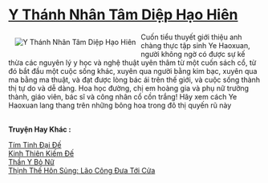 <a href="https://truyenwiki.net/y-thanh-nhan-tam-diep-hao-hien.35343/" title="Y Thánh Nhân Tâm Diệp Hạo Hiên"><h1>Y Thánh Nhân Tâm Diệp Hạo Hiên</h1></a><div style="display:table"><img align="right" style="float: left; padding: 10px;" src="https://truyenwiki.net/a/img/str/src/35343.jpg" alt="Y Thánh Nhân Tâm Diệp Hạo Hiên">Cuốn tiểu thuyết giới thiệu anh chàng thực tập sinh Ye Haoxuan, người không ngờ có được sự kế thừa các nguyên lý y học và nghệ thuật uyên thâm từ một cuốn sách cổ, từ đó bắt đầu một cuộc sống khác, xuyên qua người bằng kim bạc, xuyên qua ma bằng ma thuật, và đạt được lòng bác ái trên thế giới, và cuộc sống thành thị tự do và dễ dàng. Hoa học đường, chị em hoàng gia và phụ nữ trưởng thành, giáo viên, bác sĩ và công nhân cổ cồn trắng! Hãy xem cách Ye Haoxuan lang thang trên những bông hoa trong đô thị quyến rũ này</div><p><br><b>Truyện Hay Khác :</b></p><a href="https://truyenwiki.net/tim-tinh-dai-de.35060/" alt="Tím Tinh Đại Đế">Tím Tinh Đại Đế</a><br/><a href="https://github.com/nownovels/wikidich/tree/master/truyenhay/35284" alt="Kinh Thiên Kiếm Đế">Kinh Thiên Kiếm Đế</a><br/><a href="https://sangtacviet.wordpress.com/2020/10/22/than-y-bo-nu/" alt="Thần Y Bỏ Nữ">Thần Y Bỏ Nữ</a><br/><a href="https://sangtacviet.wordpress.com/2020/10/22/thinh-the-hon-sung-lao-cong-dua-toi-cua/" alt="Thịnh Thế Hôn Sủng: Lão Công Đưa Tới Cửa">Thịnh Thế Hôn Sủng: Lão Công Đưa Tới Cửa</a><br/>